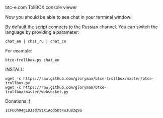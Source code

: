 btc-e.com TollBOX console viewer

Now you should be able to see chat in your terminal window!

By default the script connects to the Russian channel.
You can switch the language by providing a parameter:

	chat_en | chat_ru | chat_cn


For example:

	btce-trollbox.py chat_en


INSTALL:
	
	wget -c https://raw.github.com/gloryman/btce-trollbox/master/btce-trollbox.py
	wget -c https://raw.github.com/gloryman/btce-trollbox/master/websocket.py


Donations :)

	1CFUQh94gLDJad7StX1Aqd5bt4uJuB3qSG

